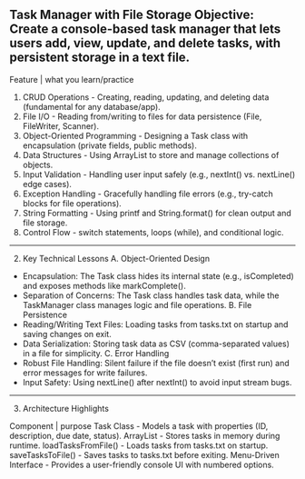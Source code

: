 Task Manager with File Storage
Objective:
Create a console-based task manager that lets users add, view, update, and delete tasks, with persistent storage in a text file.
-----------------------------------------------------------------------------------------------------------------------------------

Feature   | what you learn/practice
1. CRUD Operations - Creating, reading, updating, and deleting data (fundamental for any database/app).
2. File I/O - Reading from/writing to files for data persistence (File, FileWriter, Scanner).
3. Object-Oriented Programming - Designing a Task class with encapsulation (private fields, public methods).
4. Data Structures - Using ArrayList to store and manage collections of objects.
5. Input Validation - Handling user input safely (e.g., nextInt() vs. nextLine() edge cases).
6. Exception Handling - Gracefully handling file errors (e.g., try-catch blocks for file operations).
7. String Formatting - Using printf and String.format() for clean output and file storage.
8. Control Flow - switch statements, loops (while), and conditional logic.

----------------------------------------------------------------------------------------------------------------------------------

2. Key Technical Lessons
A. Object-Oriented Design
 - Encapsulation: The Task class hides its internal state (e.g., isCompleted) and exposes methods like markComplete().
 - Separation of Concerns: The Task class handles task data, while the TaskManager class manages logic and file operations.
B. File Persistence
 - Reading/Writing Text Files: Loading tasks from tasks.txt on startup and saving changes on exit.
 - Data Serialization: Storing task data as CSV (comma-separated values) in a file for simplicity.
C. Error Handling
 - Robust File Handling: Silent failure if the file doesn’t exist (first run) and error messages for write failures.
 - Input Safety: Using nextLine() after nextInt() to avoid input stream bugs.

----------------------------------------------------------------------------------------------------------------------------------

3. Architecture Highlights

Component | purpose
Task Class - Models a task with properties (ID, description, due date, status).
ArrayList<Task> - Stores tasks in memory during runtime.
loadTasksFromFile()	- Loads tasks from tasks.txt on startup.
saveTasksToFile() - Saves tasks to tasks.txt before exiting.
Menu-Driven Interface - Provides a user-friendly console UI with numbered options.










